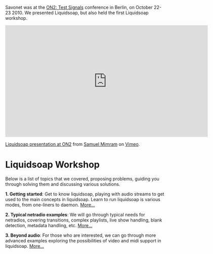 Savonet was at the [ON2: Test Signals](http://testsignals.org/) conference in
Berlin, on October 22-23 2010. We presented Liquidsoap, but also held the first
Liquidsoap workshop.

<iframe src="https://player.vimeo.com/video/16528307" width="640" height="352" frameborder="0" allow="autoplay; fullscreen" allowfullscreen></iframe>
<p><a href="https://vimeo.com/16528307">Liquidsoap presentation at ON2</a> from <a href="https://vimeo.com/smimram">Samuel Mimram</a> on <a href="https://vimeo.com">Vimeo</a>.</p>

Liquidsoap Workshop
===================

Below is a list of topics that we covered, proposing problems,
guiding you through solving them and discussing various solutions.

**1. Getting started**:
Get to know liquidsoap, playing with audio streams to get used
to the main concepts in liquidsoap.
Learn to run liquidsoap is various modes, from one-liners to daemon.
[More...](on2_part1.html)

**2. Typical netradio examples**:
We will go through typical needs for netradios, covering transitions,
complex playlists, live show handling, blank detection, metadata handling,
etc.
[More...](on2_part2.html)

**3. Beyond audio**:
For those who are interested, we can go through more advanced examples
exploring the possibilities of video and midi support in liquidsoap.
[More...](on2_part3.html)


